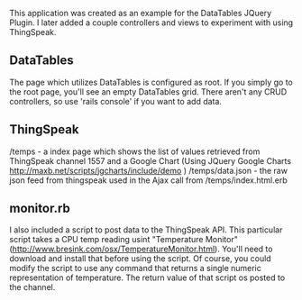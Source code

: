 This application was created as an example for the DataTables JQuery Plugin.  I later added a couple controllers and views to experiment with using ThingSpeak.

DataTables
-----------

The page which utilizes DataTables is configured as root.  If you simply go to the root page, you'll see an empty DataTables grid.  There aren't any CRUD controllers, so use 'rails console' if you want to add data.

ThingSpeak
------------

/temps - a index page which shows the list of values retrieved from ThingSpeak channel 1557 and a Google Chart (Using JQuery Google Charts http://maxb.net/scripts/jgcharts/include/demo )
/temps/data.json - the raw json feed from thingspeak used in the Ajax call from /temps/index.html.erb

monitor.rb
---------
I also included a script to post data to the ThingSpeak API.  This particular script takes a CPU temp reading usint "Temperature Monitor" (http://www.bresink.com/osx/TemperatureMonitor.html).  You'll need to download and install that before using the script.  Of course, you could modify the script to use any command that returns a single numeric representation of temperature.  The return value of that script os posted to the channel.

